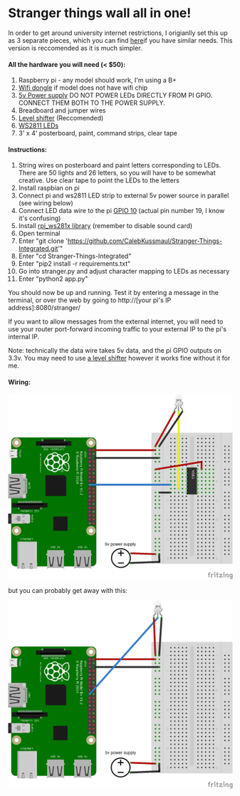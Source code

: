# Stranger things wall all in one!

In order to get around university internet restrictions, I origianlly set this up as 3 separate pieces, which you can find [here](https://github.com/CalebKussmaul/Stranger-Things-Wall)if you have similar needs. This version is reccomended as it is much simpler. 

#### All the hardware you will need (< $50):

1. Raspberry pi - any model should work, I'm using a B+
2. [Wifi dongle](https://www.amazon.com/gp/product/B003MTTJOY) if model does not have wifi chip
3. [5v Power supply](https://www.amazon.com/gp/product/B00MHV7576/) DO NOT POWER LEDs DIRECTLY FROM PI GPIO. CONNECT THEM BOTH TO THE POWER SUPPLY.
4. Breadboard and jumper wires 
5. [Level shifter](https://www.amazon.com/gp/product/B00XW2L39K/) (Reccomended)
6. [WS2811 LEDs](https://www.amazon.com/gp/product/B01AG923GI/)
7. 3' x 4' posterboard, paint, command strips, clear tape

#### Instructions:

1. String wires on posterboard and paint letters corresponding to LEDs. There are 50 lights and 26 letters, so you will have to be somewhat creative. Use clear tape to point the LEDs to the letters
2. Install raspbian on pi
3. Connect pi and ws2811 LED strip to external 5v power source in parallel (see wiring below)
4. Connect LED data wire to the pi [GPIO 10](https://www.raspberrypi-spy.co.uk/wp-content/uploads/2012/06/Raspberry-Pi-GPIO-Layout-Model-B-Plus-rotated-2700x900.png) (actual pin number 19, I know it's confusing)
5. Install [rpi_ws281x library](https://github.com/jgarff/rpi_ws281x) (remember to disable sound card)
6. Open terminal
7. Enter "git clone 'https://github.com/CalebKussmaul/Stranger-Things-Integrated.git'"
8. Enter "cd Stranger-Things-Integrated"
9. Enter "pip2 install -r requirements.txt"
10. Go into stranger.py and adjust character mapping to LEDs as necessary
11. Enter "python2 app.py"

You should now be up and running. Test it by entering a message in the terminal, or over the web by going to http://\[your pi's IP address\]:8080/stranger/

If you want to allow messages from the external internet, you will need to use your router port-forward incoming traffic to your external IP to the pi's internal IP.

Note: technically the data wire takes 5v data, and the pi GPIO outputs on 3.3v. You may need to use [a level shifter](https://www.amazon.com/gp/product/B00XW2L39K/) however it works fine without it for me.

#### Wiring:

![Wiring](wall%20with%20level%20shifter.png)

but you can probably get away with this:

![Wiring without level shifter](wall%20without%20level%20shifter.png)
